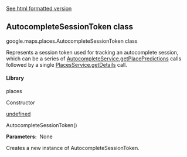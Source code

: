 [See html formatted version](https://huasofoundries.github.io/google-maps-documentation/AutocompleteSessionToken.html)

AutocompleteSessionToken class
------------------------------

google.maps.places.AutocompleteSessionToken class

Represents a session token used for tracking an autocomplete session, which can be a series of [AutocompleteService.getPlacePredictions](AutocompleteService.md) calls followed by a single [PlacesService.getDetails](PlacesService.md) call.

#### Library

places

Constructor

[undefined](#AutocompleteSessionToken.constructor)

AutocompleteSessionToken()

**Parameters:**  None

Creates a new instance of AutocompleteSessionToken.